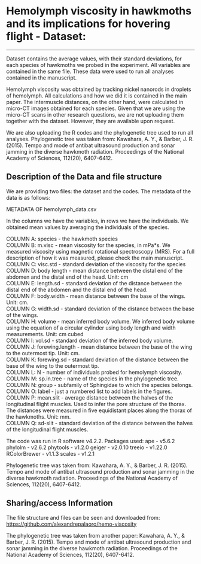 # Hemolymph viscosity in hawkmoths and its implications for hovering flight - Dataset:
---

Dataset contains the average values, with their standard deviations, for each species of hawkmoths we probed in the experiment. All variables are contained in the same file. These data were used to run all analyses contained in the manuscript.

Hemolymph viscosity was obtained by tracking nickel nanorods in droplets of hemolymph. All calculations and how we did it is contained in the main paper. The intermuscle distances, on the other hand, were calculated in micro-CT images obtained for each species. Given that we are using the micro-CT scans in other research questions, we are not uploading them together with the dataset. However, they are available upon request.  

We are also uploading the R codes and the phylogenetic tree used to run all analyses.
Phylogenetic tree was taken from: 
Kawahara, A. Y., & Barber, J. R. (2015). Tempo and mode of antibat ultrasound production and sonar jamming in the diverse hawkmoth radiation. Proceedings of the National Academy of Sciences, 112(20), 6407-6412.

## Description of the Data and file structure

We are providing two files: the dataset and the codes. 
The metadata of the data is as follows:

METADATA OF hemolymph_data.csv

In the columns we have the variables, in rows we have the individuals. We obtained mean values by averaging the individuals of the species.

COLUMN A: species - the hawkmoth species <br>
COLUMN B: m.visc - mean viscosity for the species, in mPa*s. We measured viscosity using magnetic rotational spectroscopy (MRS). For a full description of how it was measured, please check the main manuscript. <br>
COLUMN C: visc.std - standard deviation of the viscosity for the species <br>
COLUMN D: body length - mean distance between the distal end of the abdomen and the distal end of the head. Unit: cm <br>
COLUMN E: length.sd - standard deviation of the distance between the distal end of the abdomen and the distal end of the head. <br>
COLUMN F: body.width - mean distance between the base of the wings. Unit: cm. <br>
COLUMN G: width.sd - standard deviation of the distance between the base of the wings. <br>
COLUMN H: volume - mean inferred body volume. We inferred body volume using the equation of a circular cylinder using body length and width measurements. Unit: cm cubed <br>
COLUMN I: vol.sd - standard deviation of the inferred body volume. <br>
COLUMN J: forewing.length - mean distance between the base of the wing to the outermost tip. Unit: cm. <br>
COLUMN K: forewing.sd - standard deviation of the distance between the base of the wing to the outermost tip. <br>
COLUMN L: N - number of individuals probed for hemolymph viscosity. <br>
COLUMN M: sp.in.tree - name of the species in the phylogenetic tree. <br>
COLUMN N: group - subfamily of Sphingidae to which the species belongs. <br>
COLUMN O: label - just a numbered list to add labels in the figures. <br>
COLUMN P: mean.slit - average distance between the halves of the longitudinal flight muscles. Used to infer the pore structure of the thorax. The distances were measured in five equidistant places along the thorax of the hawkmoths. Unit: mm. <br>
COLUMN Q: sd-slit - standard deviation of the distance between the halves of the longitudinal flight muscles. <br>

The code was run in R software v4.2.2.
Packages used:
ape - v5.6.2
phylolm - v2.6.2
phytools - v1.2.0
geiger - v2.0.10
treeio - v1.22.0
RColorBrewer - v1.1.3
scales - v1.2.1

Phylogenetic tree was taken from:
Kawahara, A. Y., & Barber, J. R. (2015). Tempo and mode of antibat ultrasound production and sonar jamming in the diverse hawkmoth radiation. Proceedings of the National Academy of Sciences, 112(20), 6407-6412.


## Sharing/access Information

The file structure and files can be seen and downloaded from:
https://github.com/alexandrepalaoro/hemo-viscosity 

The phylogenetic tree was taken from another paper:
Kawahara, A. Y., & Barber, J. R. (2015). Tempo and mode of antibat ultrasound production and sonar jamming in the diverse hawkmoth radiation. Proceedings of the National Academy of Sciences, 112(20), 6407-6412.

